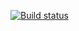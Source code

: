 [![Build status](https://ci.appveyor.com/api/projects/status/hymbkp80kft48o8m/branch/master?svg=true)](https://ci.appveyor.com/project/eaasy0/hw-2-2-aqa/branch/master)
